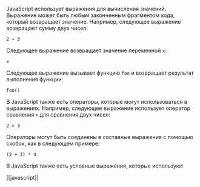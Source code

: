 JavaScript использует выражения для вычисления значений. Выражение может быть любым законченным фрагментом кода, который возвращает значение. Например, следующее выражение возвращает сумму двух чисел:

`2 + 3`

Следующее выражение возвращает значение переменной `x`:

`x`

Следующее выражение вызывает функцию `foo` и возвращает результат выполнения функции:

`foo()`

В JavaScript также есть операторы, которые могут использоваться в выражениях. Например, следующее выражение использует оператор сравнения `>` для сравнения двух чисел:

`2 > 3`

Операторы могут быть соединены в составные выражения с помощью скобок, как в следующем примере:

`(2 + 3) * 4`

В JavaScript также есть условные выражения, которые используют




[[javascript]]